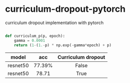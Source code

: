 # curriculum-dropout-pytorch

curriculum dropout implementation with pytorch

```python

def curriculum_p(p, epoch):
    gamma = 0.0001
    return (1-(1.-p) * np.exp(-gamma*epoch) + p)

```

|model|acc|Curriculum dropout|
|:---:|:---:|:---:|
|resnet50|77.39%|False|
|resnet50|78.71|True|
